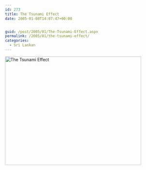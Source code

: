 ```yaml
---
id: 273
title: The Tsunami Effect
date: 2005-01-08T14:07:47+00:00


guid: /post/2005/01/The-Tsunami-Effect.aspx
permalink: /2005/01/the-tsunami-effect/
categories:
  - Sri Lankan
---
```

<DIV class=Section1>
<P><IMG height=358 alt="The Tsunami Effect" src="http://www.merill.net/wp-content/uploads/contentbinary/tsuanamieffect.gif" width=450 border=0></P></DIV>